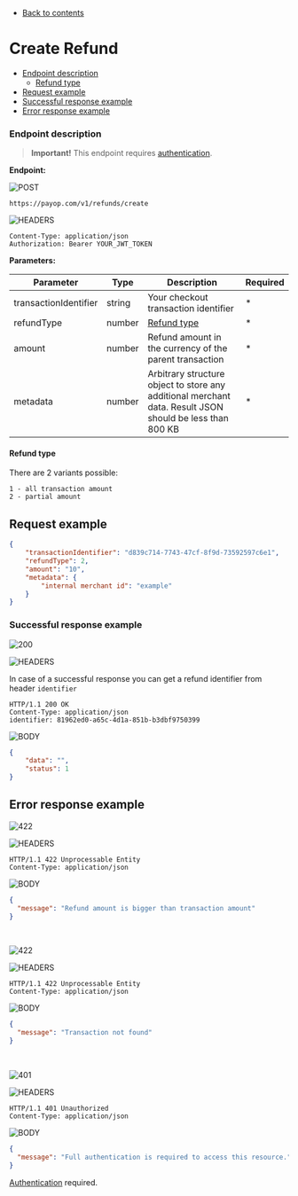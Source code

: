  * [Back to contents](../Readme.md#contents)

# Create Refund

* [Endpoint description](#endpoint-description)
    * [Refund type](#refund-type)
* [Request example](#request-example)
* [Successful response example](#successful-response-example)
* [Error response example](#error-response-example)

### Endpoint description

> **Important!** This endpoint requires [authentication](../Authentication/bearerAuthentication.md).

**Endpoint:**

![POST](https://img.shields.io/badge/-POST-green?style=for-the-badge)

```shell
https://payop.com/v1/refunds/create
```

![HEADERS](https://img.shields.io/badge/-HEADERS-yellowgreen?style=for-the-badge)

```shell
Content-Type: application/json
Authorization: Bearer YOUR_JWT_TOKEN
```

**Parameters:**

Parameter             | Type   | Description                                                                                              | Required |
----------------------|--------|----------------------------------------------------------------------------------------------------------|----------|
transactionIdentifier | string | Your checkout transaction identifier                                                                     | *        |
refundType            | number | [Refund type](#refund-type)                                                                               | *        |
amount                | number | Refund amount in the currency of the parent transaction                                                  | *        |
metadata              | number | Arbitrary structure object to store any additional merchant data. Result JSON should be less than 800 KB | *        |

#### Refund type

There are 2 variants possible:

```
1 - all transaction amount
2 - partial amount
``` 

## Request example

```json
{
    "transactionIdentifier": "d839c714-7743-47cf-8f9d-73592597c6e1",
    "refundType": 2,
    "amount": "10",
    "metadata": {
        "internal merchant id": "example"
    }
}
```

### Successful response example

![200](https://img.shields.io/badge/200-OK-blue?style=for-the-badge)

![HEADERS](https://img.shields.io/badge/-HEADERS-yellowgreen?style=for-the-badge)

In case of a successful response you can get a refund identifier from header `identifier`

```shell
HTTP/1.1 200 OK
Content-Type: application/json
identifier: 81962ed0-a65c-4d1a-851b-b3dbf9750399
```

![BODY](https://img.shields.io/badge/-BODY-blueviolet?style=for-the-badge)

```json
{
    "data": "",
    "status": 1
}
```

## Error response example

![422](https://img.shields.io/badge/422-Unprocessable%20Entity-red?style=for-the-badge)

![HEADERS](https://img.shields.io/badge/-HEADERS-yellowgreen?style=for-the-badge)

```shell
HTTP/1.1 422 Unprocessable Entity
Content-Type: application/json
```

![BODY](https://img.shields.io/badge/-BODY-blueviolet?style=for-the-badge)

```json
{
  "message": "Refund amount is bigger than transaction amount"
}
```

<br>

![422](https://img.shields.io/badge/422-Unprocessable%20Entity-red?style=for-the-badge)

![HEADERS](https://img.shields.io/badge/-HEADERS-yellowgreen?style=for-the-badge)

```shell
HTTP/1.1 422 Unprocessable Entity
Content-Type: application/json
```

![BODY](https://img.shields.io/badge/-BODY-blueviolet?style=for-the-badge)

```json
{
  "message": "Transaction not found"
}
```

<br>

![401](https://img.shields.io/badge/401-Unauthorized-red?style=for-the-badge)

![HEADERS](https://img.shields.io/badge/-HEADERS-yellowgreen?style=for-the-badge)

```shell
HTTP/1.1 401 Unauthorized
Content-Type: application/json
```

![BODY](https://img.shields.io/badge/-BODY-blueviolet?style=for-the-badge)

```json
{
  "message": "Full authentication is required to access this resource."
}
```

[Authentication](../Authentication/bearerAuthentication.md) required.
